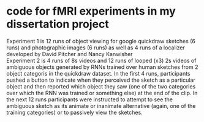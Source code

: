 # code for fMRI experiments in my dissertation project  
Experiment 1 is 12 runs of object viewing for google quickdraw sketches (6 runs) and photographic images (6 runs) as well as 4 runs of a localizer developed by David Pitcher and Nancy Kanwisher  
Experiment 2 is 4 runs of 8s videos and 12 runs of looped (x3) 2s videos of ambiguous objects generated by RNNs trained over human sketches from 2 object categoris in the quickdraw dataset. In the first 4 runs, participants pushed a button to indicate when they perceived the sketch as a particular object and then reported which object they saw (one of the two categories over which the RNN was trained or something else) at the end of the clip. In the next 12 runs participants were instructed to attempt to see the ambiguous sketch as its animate or inanimate alternative (again, one of the training categories) or to passively view the sketches.
